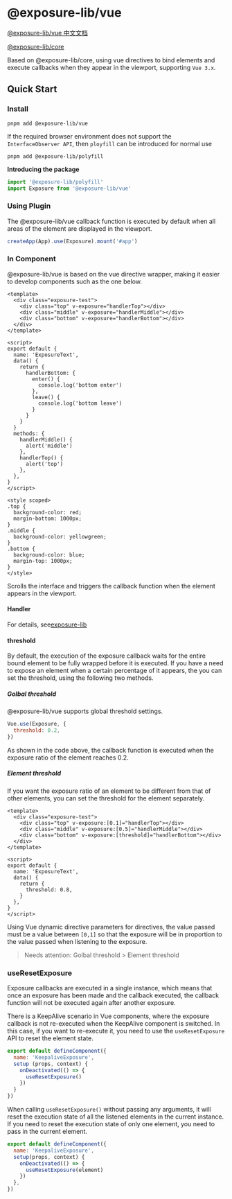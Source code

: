 # @exposure-lib/vue

[@exposure-lib/vue 中文文档](./README.zh-CN.md)

[@exposure-lib/core](../../README.md)

Based on @exposure-lib/core, using vue directives to bind elements and execute callbacks when they appear in the viewport, supporting `Vue 3.x`.

## Quick Start

### Install

```shell
pnpm add @exposure-lib/vue
```

If the required browser environment does not support the `InterfaceObserver API`, then `ployfill` can be introduced for normal use

```shell
pnpm add @exposure-lib/polyfill
```

**Introducing the package**

```js
import '@exposure-lib/polyfill'
import Exposure from '@exposure-lib/vue'
```

### Using Plugin

The @exposure-lib/vue callback function is executed by default when all areas of the element are displayed in the viewport.

```js
createApp(App).use(Exposure).mount('#app')
```


### In Component

@exposure-lib/vue is based on the vue directive wrapper, making it easier to develop components such as the one below.

```vue
<template>
  <div class="exposure-test">
    <div class="top" v-exposure="handlerTop"></div>
    <div class="middle" v-exposure="handlerMiddle"></div>
    <div class="bottom" v-exposure="handlerBottom"></div>
  </div>
</template>

<script>
export default {
  name: 'ExposureText',
  data() {
    return {
      handlerBottom: {
        enter() {
          console.log('bottom enter')
        },
        leave() {
          console.log('bottom leave')
        }
      }
    }
  }
  methods: {
    handlerMiddle() {
      alert('middle')
    },
    handlerTop() {
      alert('top')
    },
  },
}
</script>

<style scoped>
.top {
  background-color: red;
  margin-bottom: 1000px;
}
.middle {
  background-color: yellowgreen;
}
.bottom {
  background-color: blue;
  margin-top: 1000px;
}
</style>
```

Scrolls the interface and triggers the callback function when the element appears in the viewport.


#### Handler
For details, see[exposure-lib](../../README.md)
#### threshold

By default, the execution of the exposure callback waits for the entire bound element to be fully wrapped before it is executed. If you have a need to expose an element when a certain percentage of it appears, the
you can set the threshold, using the following two methods.

##### Golbal threshold

@exposure-lib/vue supports global threshold settings.

```js
Vue.use(Exposure, {
  threshold: 0.2,
})
```

As shown in the code above, the callback function is executed when the exposure ratio of the element reaches 0.2.

##### Element threshold

If you want the exposure ratio of an element to be different from that of other elements, you can set the threshold for the element separately.

```vue
<template>
  <div class="exposure-test">
    <div class="top" v-exposure:[0.1]="handlerTop"></div>
    <div class="middle" v-exposure:[0.5]="handlerMiddle"></div>
    <div class="bottom" v-exposure:[threshold]="handlerBottom"></div>
  </div>
</template>

<script>
export default {
  name: 'ExposureText',
  data() {
    return {
      threshold: 0.8,
    }
  },
}
</script>
```

Using Vue dynamic directive parameters for directives, the value passed must be a value between `[0,1]` so that the exposure will be in proportion to the value passed when listening to the exposure.

> Needs attention: Golbal threshold > Element threshold

### useResetExposure

Exposure callbacks are executed in a single instance, which means that once an exposure has been made and the callback executed, the callback function will not be executed again after another exposure.

There is a KeepAlive scenario in Vue components, where the exposure callback is not re-executed when the KeepAlive component is switched. In this case, if you want to re-execute it, you need to use the `useResetExposure` API to reset the element state.

```js
export default defineComponent({
  name: 'KeepaliveExposure',
  setup (props, context) {
    onDeactivated(() => {
      useResetExposure()
    })
  }
})
```

When calling `useResetExposure()` without passing any arguments, it will reset the execution state of all the listened elements in the current instance. If you need to reset the execution state of only one element, you need to pass in the current element.

```js
export default defineComponent({
  name: 'KeepaliveExposure',
  setup(props, context) {
    onDeactivated(() => {
      useResetExposure(element)
    })
  },
})
```
